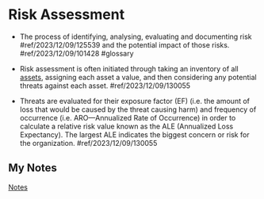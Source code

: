 # Risk Assessment
- The process of identifying, analysing, evaluating and documenting risk #ref/2023/12/09/125539 and the potential impact of those risks. #ref/2023/12/09/101428 #glossary

- Risk assessment is often initiated through taking an inventory of all [assets](asset.md), assigning each asset a value, and then considering any potential threats against each asset. #ref/2023/12/09/130055
- Threats are evaluated for their exposure factor (EF) (i.e. the amount of loss that would be caused by the threat causing harm) and frequency of occurrence (i.e. ARO—Annualized Rate of Occurrence) in order to calculate a relative risk value known as the ALE (Annualized Loss Expectancy). The largest ALE indicates the biggest concern or risk for the organization. #ref/2023/12/09/130055
## My Notes
[Notes](mynotes/risk-assessment-notes.md)
